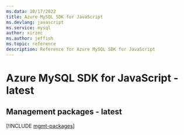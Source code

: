 ```yaml
---
ms.data: 10/17/2022
title: Azure MySQL SDK for JavaScript
ms.devlang: javascript
ms.service: mysql
author: xirzec
ms.author: jeffish
ms.topic: reference
description: Reference for Azure MySQL SDK for JavaScript
---
```

# Azure MySQL SDK for JavaScript - latest

## Management packages - latest
[!INCLUDE [mgmt-packages](mysql-mgmt-index.md)]